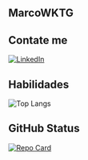 ## MarcoWKTG

## Contate me
[![LinkedIn](https://img.shields.io/badge/LinkedIn-0077B5?style=for-the-badge&logo=linkedin&logoColor=white)](https://www.linkedin.com/in/SEUUSERNAME/)

## Habilidades
![Top Langs](https://github-readme-stats-git-masterrstaa-rickstaa.vercel.app/api/top-langs/?MarcoWKTG&bg_color=000&border_color=30A3DC&title_color=E94D5F&text_color=FFF)

## GitHub Status
[![Repo Card](https://github-readme-stats.vercel.app/api/pin/?MarcoWKTG&repo=SEUREPOSITORIO&bg_color=000&border_color=30A3DC&show_icons=true&icon_color=30A3DC&title_color=E94D5F&text_color=FFF)](https://github.com/MarcoWKTG/SEUREPOSITORIO)